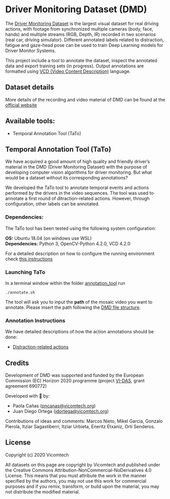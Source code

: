 # Driver Monitoring Dataset (DMD)
The [Driver Monitoring Dataset](http://dmd.vicomtech.org/) is the largest visual dataset for real driving actions, with footage from synchronized multiple cameras (body, face, hands) and multiple streams (RGB, Depth, IR) recorded in two scenarios (real car, driving simulator). Different annotated labels related to distraction, fatigue and gaze-head pose can be used to train Deep Learning models for Driver Monitor Systems.

This project include a tool to annotate the dataset, inspect the annotated data and export training sets (in progress). Output annotations are formatted using [VCD (Video Content Description)](https://vcd.vicomtech.org/) language.

## Dataset details
More details of the recording and video material of DMD can be found at the [official website](http://dmd.vicomtech.org/)

## Available tools:
- Temporal Annotation Tool (TaTo)

## Temporal Annotation Tool (TaTo)
We have acquired a good amount of high quality and friendly driver’s material in the DMD (Driver Monitoring Dataset) with the purpose of developing computer vision algorithms for driver monitoring. But what would be a dataset without its corresponding annotations? 

We developed the TaTo tool to annotate temporal events and actions performed by the drivers in the video sequences. The tool was used to annotate a first round of ditraction-related actions. However, through configuration, other labels can be annotated.   

### Dependencies:
The TaTo tool has been tested using the following system configuration:

**OS:**           Ubuntu 18.04 (on windows use WSL) <br>
**Dependencies:** Python 3, OpenCV-Python 4.2.0, VCD 4.2.0                        

For a detailed description on how to configure the running environment check [this instructions]()

### Launching TaTo
In a terminal window within the folder [annotation_tool](https://github.com/Vicomtech/DMD-Driver-Monitoring-Dataset/annotation-tool) run 

    ./annotate.sh

The tool will ask you to input the **path** of the mosaic video you want to annotate. Please insert the path following the [DMD file structure]().  

### Annotation Instructions
We have detailed descriptions of how the action annotations should be done:

- [Distraction-related actions]()

## Credits
Development of DMD was supported and funded by the European Commission (EC) Horizon 2020 programme (project [VI-DAS](http://www.vi-das.eu/), grant agreement 690772) 

Developed with :blue_heart: by:

* Paola Cañas (pncanas@vicomtech.org)
* Juan Diego Ortega (jdortega@vicomtech.org)

Contributions of ideas and comments: Marcos Nieto, Mikel Garcia, Gonzalo Pierola, Itziar Sagastiberri, Itziar Urbieta, Eneritz Etxaniz, Orti Senderos. 

## License 
Copyright (c) 2020 Vicomtech

All datasets on this page are copyright by Vicomtech and published under the Creative Commons Attribution-NonCommercial-NoDerivatives 4.0 License. This means that you must attribute the work in the manner specified by the authors, you may not use this work for commercial purposes and if you remix, transform, or build upon the material, you may not distribute the modified material.